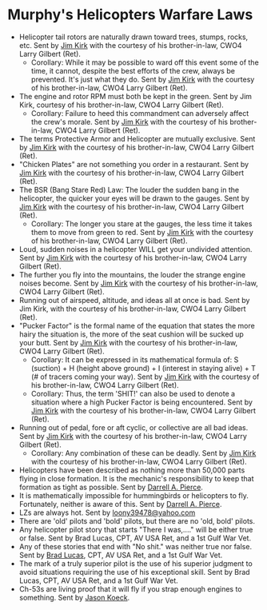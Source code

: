 # Murphy's Helicopters Warfare Laws

* Helicopter tail rotors are naturally drawn toward trees, stumps, rocks, etc. Sent by [Jim Kirk](mailto:JimKirk2@aol.com) with the courtesy of his brother-in-law, CWO4 Larry Gilbert (Ret).  
  * Corollary: While it may be possible to ward off this event some of the time, it cannot, despite the best efforts of the crew, always be prevented. It's just what they do. Sent by [Jim Kirk](mailto:JimKirk2@aol.com) with the courtesy of his brother-in-law, CWO4 Larry Gilbert (Ret).  
* The engine and rotor RPM must both be kept in the green. Sent by Jim Kirk, courtesy of his brother-in-law, CWO4 Larry Gilbert (Ret).  
  * Corollary: Failure to heed this commandment can adversely affect the crew's morale. Sent by [Jim Kirk](mailto:JimKirk2@aol.com) with the courtesy of his brother-in-law, CWO4 Larry Gilbert (Ret).  
* The terms Protective Armor and Helicopter are mutually exclusive. Sent by [Jim Kirk](mailto:JimKirk2@aol.com) with the courtesy of his brother-in-law, CWO4 Larry Gilbert (Ret).  
* "Chicken Plates" are not something you order in a restaurant. Sent by [Jim Kirk](mailto:JimKirk2@aol.com) with the courtesy of his brother-in-law, CWO4 Larry Gilbert (Ret).  
* The BSR (Bang Stare Red) Law: The louder the sudden bang in the helicopter, the quicker your eyes will be drawn to the gauges. Sent by [Jim Kirk](mailto:JimKirk2@aol.com) with the courtesy of his brother-in-law, CWO4 Larry Gilbert (Ret).  
  * Corollary: The longer you stare at the gauges, the less time it takes them to move from green to red. Sent by [Jim Kirk](mailto:JimKirk2@aol.com) with the courtesy of his brother-in-law, CWO4 Larry Gilbert (Ret).  
* Loud, sudden noises in a helicopter WILL get your undivided attention. Sent by [Jim Kirk](mailto:JimKirk2@aol.com) with the courtesy of his brother-in-law, CWO4 Larry Gilbert (Ret).  
* The further you fly into the mountains, the louder the strange engine noises become. Sent by [Jim Kirk](mailto:JimKirk2@aol.com) with the courtesy of his brother-in-law, CWO4 Larry Gilbert (Ret).  
* Running out of airspeed, altitude, and ideas all at once is bad. Sent by Jim Kirk, with the courtesy of his brother-in-law, CWO4 Larry Gilbert (Ret).  
* "Pucker Factor" is the formal name of the equation that states the more hairy the situation is, the more of the seat cushion will be sucked up your butt. Sent by [Jim Kirk](mailto:JimKirk2@aol.com) with the courtesy of his brother-in-law, CWO4 Larry Gilbert (Ret).  
  * Corollary: It can be expressed in its mathematical formula of: S (suction) \+ H (height above ground) \+ I (interest in staying alive) \+ T (\# of tracers coming your way). Sent by [Jim Kirk](mailto:JimKirk2@aol.com) with the courtesy of his brother-in-law, CWO4 Larry Gilbert (Ret).  
  * Corollary: Thus, the term 'SHIT\!' can also be used to denote a situation where a high Pucker Factor is being encountered. Sent by [Jim Kirk](mailto:JimKirk2@aol.com) with the courtesy of his brother-in-law, CWO4 Larry Gilbert (Ret).  
* Running out of pedal, fore or aft cyclic, or collective are all bad ideas. Sent by [Jim Kirk](mailto:JimKirk2@aol.com) with the courtesy of his brother-in-law, CWO4 Larry Gilbert (Ret).  
  * Corollary: Any combination of these can be deadly. Sent by [Jim Kirk](mailto:JimKirk2@aol.com) with the courtesy of his brother-in-law, CWO4 Larry Gilbert (Ret).  
* Helicopters have been described as nothing more than 50,000 parts flying in close formation. It is the mechanic's responsibility to keep that formation as tight as possible. Sent by [Darrell A. Pierce](mailto:agentwulf@comcast.net).  
* It is mathematically impossible for hummingbirds or helicopters to fly. Fortunately, neither is aware of this. Sent by [Darrell A. Pierce](mailto:agentwulf@comcast.net).  
* LZs are always hot. Sent by [loony39478@yahoo.com](http://loony39478@yahoo.com)  
* There are 'old' pilots and 'bold' pilots, but there are no 'old, bold' pilots.  
* Any helicopter pilot story that starts "There I was,...." will be either true or false. Sent by Brad Lucas, CPT, AV USA Ret, and a 1st Gulf War Vet.  
* Any of these stories that end with "No shit." was neither true nor false. Sent by [Brad Lucas](mailto:belucas@hayes-lemmerz.com), CPT, AV USA Ret, and a 1st Gulf War Vet.  
* The mark of a truly superior pilot is the use of his superior judgment to avoid situations requiring the use of his exceptional skill. Sent by Brad Lucas, CPT, AV USA Ret, and a 1st Gulf War Vet.  
* Ch-53s are living proof that it will fly if you strap enough engines to something. Sent by [Jason Koeck](mailto:jasonkoeck@yahoo.com).
